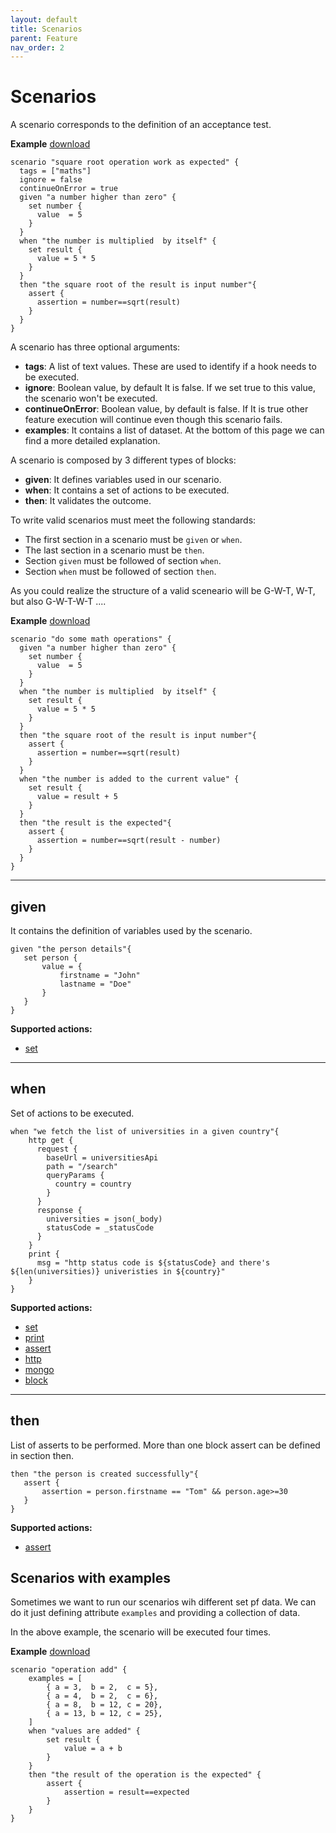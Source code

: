 ```yaml
---
layout: default
title: Scenarios
parent: Feature
nav_order: 2
---
```


<link rel="stylesheet" href="../../../assets/css/custom.css">

# Scenarios

A scenario corresponds to the definition of an acceptance test.  

**Example** [download](https://raw.githubusercontent.com/wesovilabs/orion-examples/master/site/feature003.hcl)

```hcl
scenario "square root operation work as expected" {
  tags = ["maths"]
  ignore = false
  continueOnError = true
  given "a number higher than zero" {
    set number {
      value  = 5
    }
  }
  when "the number is multiplied  by itself" {
    set result {
      value = 5 * 5
    }
  }
  then "the square root of the result is input number"{
    assert {
      assertion = number==sqrt(result)
    }
  }
}
```

A scenario has three optional arguments:

- **tags**: A list of text values. These are used to identify if a hook needs to be executed.
- **ignore**: Boolean value, by default It is false. If we set true to this value, the scenario won't be executed.
- **continueOnError**: Boolean value, by default is false. If It is true other feature execution will continue even though this scenario fails.
- **examples**: It contains a list of dataset. At the bottom of this page we can find a more detailed explanation.


A scenario is composed by 3 different types of blocks:

- **given**: It defines variables used in our scenario.
- **when**:  It contains a set of actions to be executed.
- **then**: It validates the outcome.

To write valid scenarios must meet the following standards:
- The first section in a scenario must be `given` or `when`.
- The last section in a scenario must be `then`.
- Section `given` must be followed of section `when`.
- Section `when` must be followed of section `then`.

As you could realize the structure of a valid sceneario will be G-W-T, W-T, but also G-W-T-W-T ....  


**Example** [download](https://raw.githubusercontent.com/wesovilabs/orion-examples/master/site/feature004.hcl)
```hcl
scenario "do some math operations" {
  given "a number higher than zero" {
    set number {
      value  = 5
    }
  }
  when "the number is multiplied  by itself" {
    set result {
      value = 5 * 5
    }
  }
  then "the square root of the result is input number"{
    assert {
      assertion = number==sqrt(result)
    }
  }
  when "the number is added to the current value" {
    set result {
      value = result + 5
    }
  }
  then "the result is the expected"{
    assert {
      assertion = number==sqrt(result - number)
    }
  }
}
```

--- 
## given

It contains the definition of variables used by the scenario. 

```hcl 
given "the person details"{
   set person {
       value = {
           firstname = "John"
           lastname = "Doe"
       }
   }
}
```

**Supported actions:**

- [set](../../actions/set)

--- 
## when

Set of actions to be executed.

```hcl 
when "we fetch the list of universities in a given country"{
    http get {
      request {
        baseUrl = universitiesApi
        path = "/search"
        queryParams {
          country = country
        }
      }
      response {
        universities = json(_body)
        statusCode = _statusCode
      }
    }
    print {
      msg = "http status code is ${statusCode} and there's ${len(universities)} univeristies in ${country}"
    }
}
```

**Supported actions:**

- [set](../../actions/set)
- [print](../../actions/print)
- [assert](../../actions/assert)
- [http](../../actions/http)
- [mongo](../../actions/mongo)
- [block](../../actions/block)


--- 
## then

List of asserts to be performed. More than one block assert can be defined in section then.

```hcl 
then "the person is created successfully"{
   assert {
       assertion = person.firstname == "Tom" && person.age>=30
   }
}
```
**Supported actions:**

- [assert](../../actions/assert)


## Scenarios with examples

Sometimes we want to run our scenarios wih different set pf data. We can do it
just defining attribute `examples` and providing a collection of data.

In the above example,  the scenario will be executed four times. 

**Example** [download](https://raw.githubusercontent.com/wesovilabs/orion-examples/master/site/feature005.hcl)
```
scenario "operation add" {
    examples = [
        { a = 3,  b = 2,  c = 5},
        { a = 4,  b = 2,  c = 6},
        { a = 8,  b = 12, c = 20},
        { a = 13, b = 12, c = 25},
    ]
    when "values are added" {
        set result {
            value = a + b 
        }
    } 
    then "the result of the operation is the expected" {
        assert {
            assertion = result==expected
        }
    }
}
```
